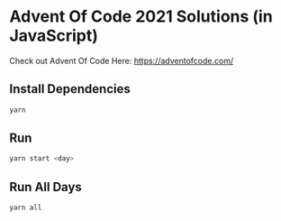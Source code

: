 # Advent Of Code 2021 Solutions (in JavaScript)

Check out Advent Of Code Here: https://adventofcode.com/

## Install Dependencies

```bash
yarn
```

## Run

```bash
yarn start <day>
```

## Run All Days
```bash
yarn all
```
